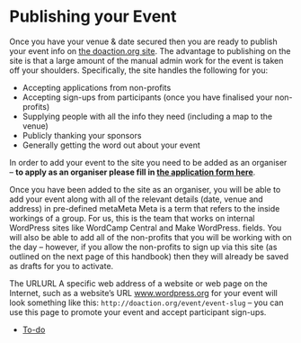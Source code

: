 # Publishing your Event

Once you have your venue & date secured then you are ready to publish your event info on [the doaction.org site](http://doaction.org/). The advantage to publishing on the site is that a large amount of the manual admin work for the event is taken off your shoulders. Specifically, the site handles the following for you:

*   Accepting applications from non-profits
*   Accepting sign-ups from participants (once you have finalised your non-profits)
*   Supplying people with all the info they need (including a map to the venue)
*   Publicly thanking your sponsors
*   Generally getting the word out about your event

In order to add your event to the site you need to be added as an organiser – **to apply as an organiser please fill in [the application form here](https://make.wordpress.org/community/handbook/meetup-organizer/event-formats/do_action-charity-hackathon/do_action-event-application/)**.

Once you have been added to the site as an organiser, you will be able to add your event along with all of the relevant details (date, venue and address) in pre-defined metaMeta Meta is a term that refers to the inside workings of a group. For us, this is the team that works on internal WordPress sites like WordCamp Central and Make WordPress. fields. You will also be able to add all of the non-profits that you will be working with on the day – however, if you allow the non-profits to sign up via this site (as outlined on the next page of this handbook) then they will already be saved as drafts for you to activate.

The URLURL A specific web address of a website or web page on the Internet, such as a website’s URL www.wordpress.org for your event will look something like this: `http://doaction.org/event/event-slug` – you can use this page to promote your event and accept participant sign-ups.

*   [To-do](# "To-do")